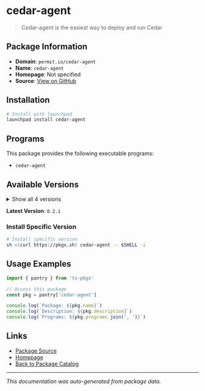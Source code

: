 # cedar-agent

> Cedar-agent is the easiest way to deploy and run Cedar

## Package Information

- **Domain**: `permit.io/cedar-agent`
- **Name**: `cedar-agent`
- **Homepage**: Not specified
- **Source**: [View on GitHub](https://github.com/pkgxdev/pantry/tree/main/projects/permit.io/cedar-agent/package.yml)

## Installation

```bash
# Install with launchpad
launchpad install cedar-agent
```

## Programs

This package provides the following executable programs:

- `cedar-agent`

## Available Versions

<details>
<summary>Show all 4 versions</summary>

- `0.2.1`, `0.2.0`, `0.1.4`, `0.1.3`

</details>

**Latest Version**: `0.2.1`

### Install Specific Version

```bash
# Install specific version
sh <(curl https://pkgx.sh) cedar-agent -- $SHELL -i
```

## Usage Examples

```typescript
import { pantry } from 'ts-pkgx'

// Access this package
const pkg = pantry['cedar-agent']

console.log(`Package: ${pkg.name}`)
console.log(`Description: ${pkg.description}`)
console.log(`Programs: ${pkg.programs.join(', ')}`)
```

## Links

- [Package Source](https://github.com/pkgxdev/pantry/tree/main/projects/permit.io/cedar-agent/package.yml)
- [Homepage](#)
- [Back to Package Catalog](../../../package-catalog.md)

---

*This documentation was auto-generated from package data.*
